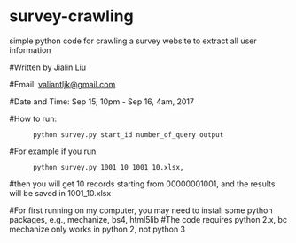 # survey-crawling
simple python code for crawling a survey website to extract all user information

#Written by Jialin Liu 

#Email: valiantljk@gmail.com

#Date and Time: Sep 15, 10pm - Sep 16, 4am, 2017

#How to run:

        
          python survey.py start_id number_of_query output
       

#For example if you run

       
          python survey.py 1001 10 1001_10.xlsx,
       

#then you will get 10 records starting from 00000001001, and the results will be saved in 1001_10.xlsx

#For first running on my computer, you may need to install some python packages, e.g., mechanize, bs4, html5lib
#The code requires python 2.x, bc mechanize only works in python 2, not python 3

